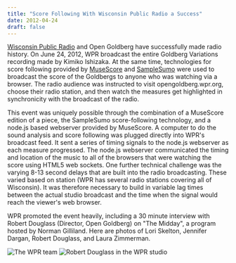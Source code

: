 ```yaml
---
title: "Score Following With Wisconsin Public Radio a Success"
date: 2012-04-24
draft: false
---
```


[Wisconsin Public Radio](http://wpr.org/) and Open Goldberg have successfully made radio history. On June 24, 2012, WPR broadcast the entire Goldberg Variations recording made by Kimiko Ishizaka. At the same time, technologies for score following provided by [MuseScore](http://musescore.com/) and [SampleSumo](http://samplesumo.com/) were used to broadcast the score of the Goldbergs to anyone who was watching via a browser. The radio audience was instructed to visit opengoldberg.wpr.org, choose their radio station, and then watch the measures get highlighted in synchronicity with the broadcast of the radio.

This event was uniquely possible through the combination of a MuseScore edition of a piece, the SampleSumo score-following technology, and a node.js based webserver provided by MuseScore. A computer to do the sound analysis and score following was plugged directly into WPR's broadcast feed. It sent a series of timing signals to the node.js webserver as each measure progressed. The node.js webserver communicated the timing and location of the music to all of the browsers that were watching the score using HTML5 web sockets. One further technical challenge was the varying 8-13 second delays that are built into the radio broadcasting. These varied based on station (WPR has several radio stations covering all of Wisconsin). It was therefore necessary to build in variable lag times between the actual studio broadcast and the time when the signal would reach the viewer's web browser.

WPR promoted the event heavily, including a 30 minute interview with Robert Douglass (Director, Open Goldberg) on "The Midday", a program hosted by Norman Gilliland. Here are photos of Lori Skelton, Jennifer Dargan, Robert Douglass, and Laura Zimmerman.

![The WPR team](/images/P1040859.JPG)
![Robert Douglass in the WPR studio](/images/P1040853.JPG)